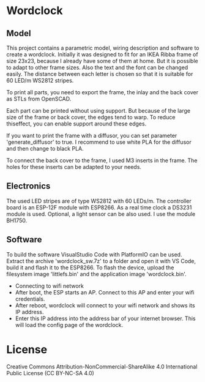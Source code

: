 # Wordclock


## Model
This project contains a parametric model, wiring description and software to create a wordclock.
Initially it was designed to fit for an IKEA Ribba frame of size 23x23, because I already have some of them at home. But it is possible to adapt to other frame sizes. Also the text and the font can be changed easily. The distance between each letter is chosen so that it is suitable for 60 LED/m WS2812 stripes.

To print all parts, you need to export the frame, the inlay and the back cover as STLs from OpenSCAD.

Each part can be printed without using support. But because of the large size of the frame or back cover, the edges tend to warp. To reduce thiseffect, you can enable support around these edges.

If you want to print the frame with a diffusor, you can set parameter 'generate_diffusor' to true. I recommend to use white PLA for the diffusor and then change to black PLA.

To connect the back cover to the frame, I used M3 inserts in the frame. The holes for these inserts can be adapted to your needs.

## Electronics
The used LED stripes are of type WS2812 with 60 LEDs/m.
The controller board is an ESP-12F module with ESP8266.
As a real time clock a DS3231 module is used.
Optional, a light sensor can be also used. I use the module BH1750.

## Software
To build the software VisualStudio Code with PlatformIO can be used. Extract the archive 'wordclock_sw.7z' to a folder and open it with VS Code, build it and flash it to the ESP8266. To flash the device, upload the filesystem image 'littlefs.bin' and the application image 'wordclock.bin'.

- Connecting to wifi network
- After boot, the ESP starts an AP. Connect to this AP and enter your wifi credentials.
- After reboot, wordclock will connect to your wifi network and shows its IP address.
- Enter this IP address into the address bar of your internet browser. This will load the config page of the wordclock.


# License
Creative Commons Attribution-NonCommercial-ShareAlike 4.0 International Public License (CC BY-NC-SA 4.0) 
